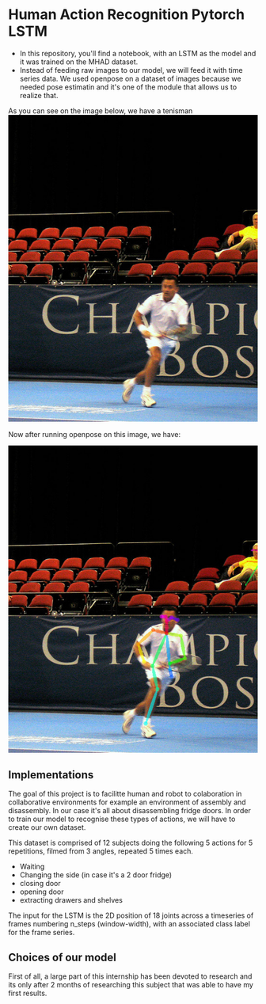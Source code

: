 # Human Action Recognition Pytorch LSTM
- In this repository, you'll find a notebook, with an LSTM as the model and it was trained on the MHAD dataset.
- Instead of feeding raw images to our model, we will feed it with time series data. We used openpose on a dataset of images because we needed pose estimatin and it's one of the module that allows us to realize that.

As you can see on the image below, we have a tenisman
![Tenis](COCO_tenis.jpg)

Now after running openpose on this image, we have:

![Tenis render](COCO_tenis_render.png)

## Implementations 

The goal of this project is to facilitte human and robot to colaboration in collaborative environments for example an environment of assembly and disassembly.
In our case it's all about disassembling fridge doors. In order to train our model to recognise these types of actions, we will have to create our own dataset.

This dataset is comprised of 12 subjects doing the following 5 actions for 5 repetitions, filmed from 3 angles, repeated 5 times each.   

- Waiting 
- Changing the side (in case it's a 2 door fridge)
- closing door
- opening door
- extracting drawers and shelves

The input for the LSTM is the 2D position of 18 joints across a timeseries of frames numbering n_steps (window-width), with an associated class label for the frame series.

## Choices of our model

First of all, a large part of this internship has been devoted to research and its only after 2 months of researching this subject that  was able to have my first results. 

